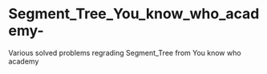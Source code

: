 # Segment_Tree_You_know_who_academy-
Various solved problems regrading Segment_Tree
from You know who academy 
